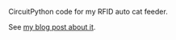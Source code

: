 CircuitPython code for my RFID auto cat feeder.

See [my blog post about it](https://www.benkrejci.com/projects#RFID-Auto-Cat-Feeder).